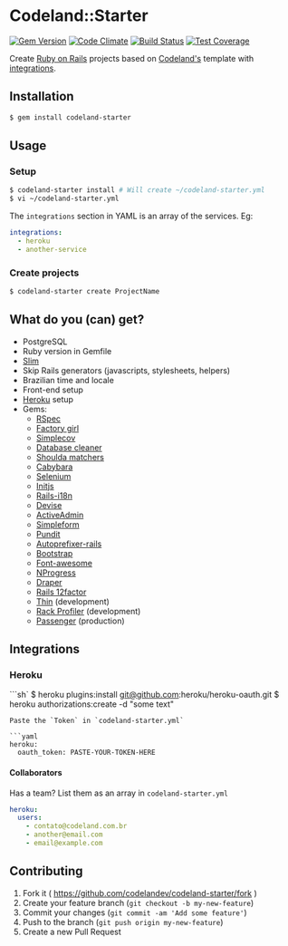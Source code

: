# Codeland::Starter

[![Gem Version](https://badge.fury.io/rb/codeland-starter.svg)](http://badge.fury.io/rb/codeland-starter)
[![Code Climate](https://codeclimate.com/github/codelandev/codeland-starter/badges/gpa.svg)](https://codeclimate.com/github/codelandev/codeland-starter) [![Build Status](https://travis-ci.org/codelandev/codeland-starter.svg?branch=master)](https://travis-ci.org/codelandev/codeland-starter) [![Test Coverage](https://codeclimate.com/github/codelandev/codeland-starter/badges/coverage.svg)](https://codeclimate.com/github/codelandev/codeland-starter)

Create [Ruby on Rails](http://rubyonrails.org/) projects based on [Codeland's](http://codeland.com.br) template with [integrations](#integrations).

## Installation

```sh
$ gem install codeland-starter
```

## Usage

### Setup

```sh
$ codeland-starter install # Will create ~/codeland-starter.yml
$ vi ~/codeland-starter.yml
```

The `integrations` section in YAML is an array of the services. Eg:
```yaml
integrations:
  - heroku
  - another-service
```

### Create projects

```sh
$ codeland-starter create ProjectName
```

## What do you (can) get?

- PostgreSQL
- Ruby version in Gemfile
- [Slim](http://slim-lang.com/)
- Skip Rails generators (javascripts, stylesheets, helpers)
- Brazilian time and locale
- Front-end setup
- [Heroku](https://www.heroku.com/) setup
- Gems:
  - [RSpec](http://rspec.info/)
  - [Factory girl](https://github.com/thoughtbot/factory_girl_rails)
  - [Simplecov](https://github.com/colszowka/simplecov)
  - [Database cleaner](https://github.com/DatabaseCleaner/database_cleaner)
  - [Shoulda matchers](https://github.com/thoughtbot/shoulda-matchers)
  - [Cabybara](http://jnicklas.github.io/capybara/)
  - [Selenium](https://rubygems.org/gems/selenium-webdriver)
  - [Initjs](https://github.com/josemarluedke/initjs)
  - [Rails-i18n](https://github.com/svenfuchs/rails-i18n)
  - [Devise](https://github.com/plataformatec/devise)
  - [ActiveAdmin](https://github.com/gregbell/active_admin)
  - [Simpleform](https://github.com/plataformatec/simple_form)
  - [Pundit](https://github.com/elabs/pundit)
  - [Autoprefixer-rails](https://github.com/ai/autoprefixer-rails)
  - [Bootstrap](https://github.com/twbs/bootstrap-sass)
  - [Font-awesome](https://github.com/bokmann/font-awesome-rails)
  - [NProgress](https://github.com/caarlos0/nprogress-rails)
  - [Draper](https://github.com/drapergem/draper)
  - [Rails 12factor](https://github.com/heroku/rails_12factor)
  - [Thin](http://code.macournoyer.com/thin/) (development)
  - [Rack Profiler](https://github.com/MiniProfiler/rack-mini-profiler) (development)
  - [Passenger](https://www.phusionpassenger.com/) (production)

## Integrations

### Heroku

```sh`
$ heroku plugins:install git@github.com:heroku/heroku-oauth.git
$ heroku authorizations:create -d "some text"
```
Paste the `Token` in `codeland-starter.yml`

```yaml
heroku:
  oauth_token: PASTE-YOUR-TOKEN-HERE
```

#### Collaborators

Has a team? List them as an array in `codeland-starter.yml`
```yaml
heroku:
  users:
    - contato@codeland.com.br
    - another@email.com
    - email@example.com
```

## Contributing

1. Fork it ( https://github.com/codelandev/codeland-starter/fork )
2. Create your feature branch (`git checkout -b my-new-feature`)
3. Commit your changes (`git commit -am 'Add some feature'`)
4. Push to the branch (`git push origin my-new-feature`)
5. Create a new Pull Request
